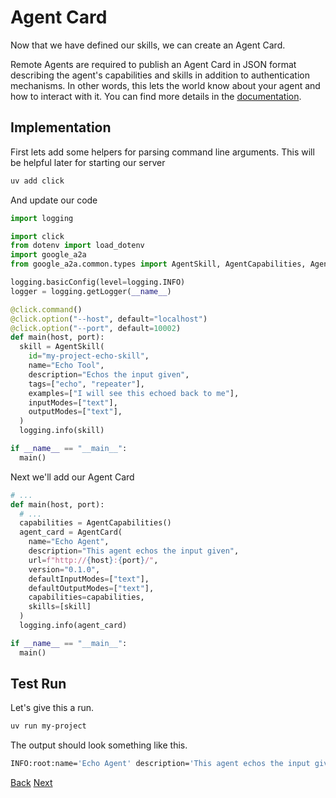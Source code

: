 # Agent Card

Now that we have defined our skills, we can create an Agent Card.

Remote Agents are required to publish an Agent Card in JSON format describing the agent's capabilities and skills in addition to authentication mechanisms. In other words, this lets the world know about your agent and how to interact with it. You can find more details in the [documentation](documentation?id=agent-card).

## Implementation <!-- {docsify-ignore} -->

First lets add some helpers for parsing command line arguments. This will be helpful later for starting our server

```bash
uv add click
```

And update our code

```python
import logging

import click
from dotenv import load_dotenv
import google_a2a
from google_a2a.common.types import AgentSkill, AgentCapabilities, AgentCard

logging.basicConfig(level=logging.INFO)
logger = logging.getLogger(__name__)

@click.command()
@click.option("--host", default="localhost")
@click.option("--port", default=10002)
def main(host, port):
  skill = AgentSkill(
    id="my-project-echo-skill",
    name="Echo Tool",
    description="Echos the input given",
    tags=["echo", "repeater"],
    examples=["I will see this echoed back to me"],
    inputModes=["text"],
    outputModes=["text"],
  )
  logging.info(skill)

if __name__ == "__main__":
  main()

```

Next we'll add our Agent Card

```python
# ...
def main(host, port):
  # ...
  capabilities = AgentCapabilities()
  agent_card = AgentCard(
    name="Echo Agent",
    description="This agent echos the input given",
    url=f"http://{host}:{port}/",
    version="0.1.0",
    defaultInputModes=["text"],
    defaultOutputModes=["text"],
    capabilities=capabilities,
    skills=[skill]
  )
  logging.info(agent_card)

if __name__ == "__main__":
  main()
```

## Test Run <!-- {docsify-ignore} -->

Let's give this a run.

```bash
uv run my-project
```

The output should look something like this.

```bash
INFO:root:name='Echo Agent' description='This agent echos the input given' url='http://localhost:10002/' provider=None version='0.1.0' documentationUrl=None capabilities=AgentCapabilities(streaming=False, pushNotifications=False, stateTransitionHistory=False) authentication=None defaultInputModes=['text'] defaultOutputModes=['text'] skills=[AgentSkill(id='my-project-echo-skill', name='Echo Tool', description='Echos the input given', tags=['echo', 'repeater'], examples=['I will see this echoed back to me'], inputModes=['text'], outputModes=['text'])]
```

<div class="bottom-buttons" style="flex flex-row">
  <a href="#/tutorials/python/4_agent_skills.md" class="back-button">Back</a>
  <a href="#/tutorials/python/6_start_server.md?id=a2a-server" class="next-button">Next</a>
</div>
